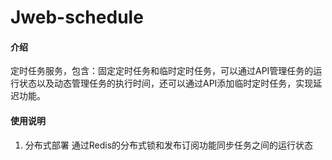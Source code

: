 # Jweb-schedule

#### 介绍
定时任务服务，包含：固定定时任务和临时定时任务，可以通过API管理任务的运行状态以及动态管理任务的执行时间，还可以通过API添加临时定时任务，实现延迟功能。

#### 使用说明

1.  分布式部署
    通过Redis的分布式锁和发布订阅功能同步任务之间的运行状态


